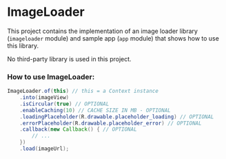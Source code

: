 # ImageLoader

This project contains the implementation of an image loader library (`imageloader` module) and sample app (`app` module) that shows how to use this library.

No third-party library is used in this project.



### How to use ImageLoader:

```java
ImageLoader.of(this) // this = a Context instance
    .into(imageView)
    .isCircular(true) // OPTIONAL
    .enableCaching(10) // CACHE SIZE IN MB - OPTIONAL
    .loadingPlaceholder(R.drawable.placeholder_loading) // OPTIONAL
    .errorPlaceholder(R.drawable.placeholder_error) // OPTIONAL
    .callback(new Callback() { // OPTIONAL
        // ...
    })
    .load(imageUrl);
```
